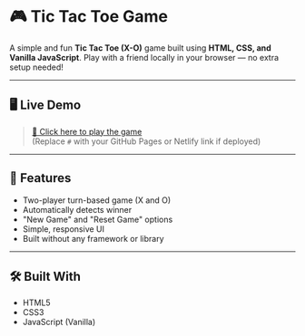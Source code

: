 # 🎮 Tic Tac Toe Game

A simple and fun **Tic Tac Toe (X-O)** game built using **HTML, CSS, and Vanilla JavaScript**. Play with a friend locally in your browser — no extra setup needed!

---

## 🖥️ Live Demo

> [🔗 Click here to play the game](#)  
(Replace `#` with your GitHub Pages or Netlify link if deployed)

---

## 🚀 Features

- Two-player turn-based game (X and O)
- Automatically detects winner
- "New Game" and "Reset Game" options
- Simple, responsive UI
- Built without any framework or library

---

## 🛠️ Built With

- HTML5
- CSS3
- JavaScript (Vanilla)
